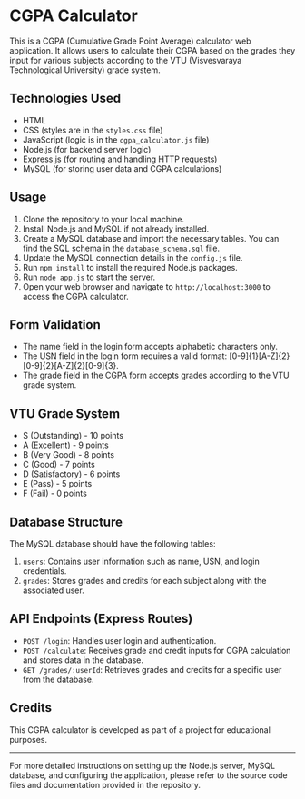 # CGPA Calculator

This is a CGPA (Cumulative Grade Point Average) calculator web application. It allows users to calculate their CGPA based on the grades they input for various subjects according to the VTU (Visvesvaraya Technological University) grade system.

## Technologies Used

- HTML
- CSS (styles are in the `styles.css` file)
- JavaScript (logic is in the `cgpa_calculator.js` file)
- Node.js (for backend server logic)
- Express.js (for routing and handling HTTP requests)
- MySQL (for storing user data and CGPA calculations)

## Usage

1. Clone the repository to your local machine.
2. Install Node.js and MySQL if not already installed.
3. Create a MySQL database and import the necessary tables. You can find the SQL schema in the `database_schema.sql` file.
4. Update the MySQL connection details in the `config.js` file.
5. Run `npm install` to install the required Node.js packages.
6. Run `node app.js` to start the server.
7. Open your web browser and navigate to `http://localhost:3000` to access the CGPA calculator.

## Form Validation

- The name field in the login form accepts alphabetic characters only.
- The USN field in the login form requires a valid format: [0-9]{1}[A-Z]{2}[0-9]{2}[A-Z]{2}[0-9]{3}.
- The grade field in the CGPA form accepts grades according to the VTU grade system.

## VTU Grade System

- S (Outstanding) - 10 points
- A (Excellent) - 9 points
- B (Very Good) - 8 points
- C (Good) - 7 points
- D (Satisfactory) - 6 points
- E (Pass) - 5 points
- F (Fail) - 0 points

## Database Structure

The MySQL database should have the following tables:

1. `users`: Contains user information such as name, USN, and login credentials.
2. `grades`: Stores grades and credits for each subject along with the associated user.

## API Endpoints (Express Routes)

- `POST /login`: Handles user login and authentication.
- `POST /calculate`: Receives grade and credit inputs for CGPA calculation and stores data in the database.
- `GET /grades/:userId`: Retrieves grades and credits for a specific user from the database.

## Credits

This CGPA calculator is developed as part of a project for educational purposes.

---

For more detailed instructions on setting up the Node.js server, MySQL database, and configuring the application, please refer to the source code files and documentation provided in the repository.
